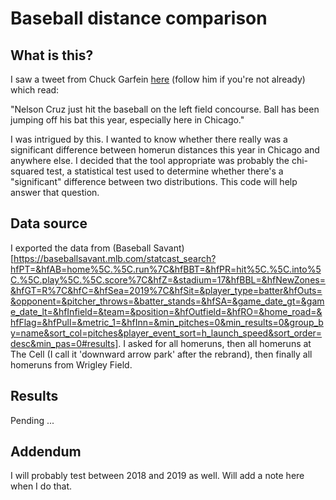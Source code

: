 # Baseball distance comparison

## What is this?

I saw a tweet from Chuck Garfein [here](https://twitter.com/ChuckGarfien/status/1154546316153970688) (follow him if you're not already) which read:

"Nelson Cruz just hit the baseball on the left field concourse.   Ball has been jumping off his bat this year, especially here in Chicago." 

I was intrigued by this. I wanted to know whether there really was a significant difference between homerun distances this year in Chicago and anywhere else. I decided that the tool appropriate was probably the chi-squared test, a statistical test used to determine whether there's a "significant" difference between two distributions. This code will help answer that question.

## Data source

I exported the data from (Baseball Savant)[https://baseballsavant.mlb.com/statcast_search?hfPT=&hfAB=home%5C.%5C.run%7C&hfBBT=&hfPR=hit%5C.%5C.into%5C.%5C.play%5C.%5C.score%7C&hfZ=&stadium=17&hfBBL=&hfNewZones=&hfGT=R%7C&hfC=&hfSea=2019%7C&hfSit=&player_type=batter&hfOuts=&opponent=&pitcher_throws=&batter_stands=&hfSA=&game_date_gt=&game_date_lt=&hfInfield=&team=&position=&hfOutfield=&hfRO=&home_road=&hfFlag=&hfPull=&metric_1=&hfInn=&min_pitches=0&min_results=0&group_by=name&sort_col=pitches&player_event_sort=h_launch_speed&sort_order=desc&min_pas=0#results]. I asked for all homeruns, then all homeruns at The Cell (I call it 'downward arrow park' after the rebrand), then finally all homeruns from Wrigley Field.

## Results

Pending ...

## Addendum

I will probably test between 2018 and 2019 as well. Will add a note here when I do that. 
